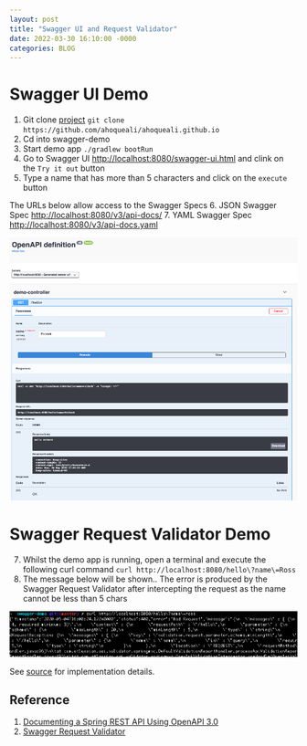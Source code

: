 ```yaml
---
layout: post
title: "Swagger UI and Request Validator"
date: 2022-03-30 16:10:00 -0000
categories: BLOG
---
```

# Swagger UI Demo

1. Git clone [project](https://github.com/ahoqueali/ahoqueali.github.io/tree/master/swagger-demo) `git clone https://github.com/ahoqueali/ahoqueali.github.io`
2. Cd into swagger-demo
3. Start demo app `./gradlew bootRun`
4. Go to Swagger UI [http://localhost:8080/swagger-ui.html](http://localhost:8080/swagger-ui.html) and clink on the `Try it out` button
5. Type a name that has more than 5 characters and click on the `execute` button

The URLs below allow access to the Swagger Specs
6. JSON Swagger Spec [http://localhost:8080/v3/api-docs/](http://localhost:8080/v3/api-docs/)
7. YAML Swagger Spec [http://localhost:8080/v3/api-docs.yaml](http://localhost:8080/v3/api-docs.yaml)

![alt text](./swagger-ui-demo.png "Swagger UI Demo")


# Swagger Request Validator Demo

7. Whilst the  demo app is running, open a terminal and execute the following curl command `curl http://localhost:8080/hello\?name\=Ross`
8. The message below will be shown.. The error is produced by the Swagger Request Validator after intercepting the request as the name cannot be less than 5 chars

![alt text](./swagger-request-validator.png "Swagger Request Validator Demo")

See [source](https://github.com/ahoqueali/ahoqueali.github.io/tree/master/swagger-demo) for implementation details.

## Reference
1. [Documenting a Spring REST API Using OpenAPI 3.0](https://www.baeldung.com/spring-rest-openapi-documentation)
2. [Swagger Request Validator](https://bitbucket.org/atlassian/swagger-request-validator/src/master/swagger-request-validator-springmvc/)
